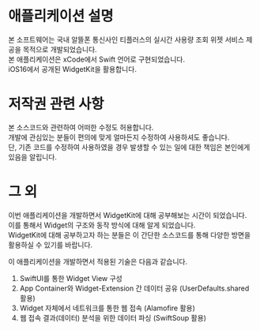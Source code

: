 # 애플리케이션 설명
본 소프트웨어는 국내 알뜰폰 통신사인 티플러스의 실시간 사용량 조회 위젯 서비스 제공을 목적으로 개발되었습니다.<br>
본 애플리케이션은 xCode에서 Swift 언어로 구현되었습니다.<br>
iOS16에서 공개된 WidgetKit을 활용합니다.<br>

# 저작권 관련 사항
본 소스코드와 관련하여 어떠한 수정도 허용합니다.<br>
개발에 관심있는 분들이 편의에 맞게 얼마든지 수정하여 사용하셔도 좋습니다.<br>
단, 기존 코드를 수정하여 사용하였을 경우 발생할 수 있는 일에 대한 책임은 본인에게 있음을 알립니다.<br>

# 그 외
이번 애플리케이션을 개발하면서 WidgetKit에 대해 공부해보는 시간이 되었습니다.<br>
이를 통해서 Widget의 구조와 동작 방식에 대해 알게 되었습니다.<br>
WidgetKit에 대해 공부하고자 하는 분들은 이 간단한 소스코드를 통해 다양한 방면을 활용하실 수 있기를 바랍니다.<br>

이 애플리케이션을 개발하면서 적용된 기술은 다음과 같습니다.
1. SwiftUI를 통한 Widget View 구성
2. App Container와 Widget-Extension 간 데이터 공유 (UserDefaults.shared 활용)
3. Widget 자체에서 네트워크를 통한 웹 접속 (Alamofire 활용)
4. 웹 접속 결과(데이터) 분석을 위한 데이터 파싱 (SwiftSoup 활용)
